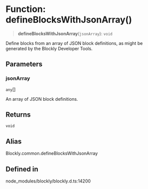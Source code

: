 # Function: defineBlocksWithJsonArray()

> **defineBlocksWithJsonArray**(`jsonArray`): `void`

Define blocks from an array of JSON block definitions, as might be generated
by the Blockly Developer Tools.

## Parameters

### jsonArray

`any`[]

An array of JSON block definitions.

## Returns

`void`

## Alias

Blockly.common.defineBlocksWithJsonArray

## Defined in

node_modules/blockly/blockly.d.ts:14200
